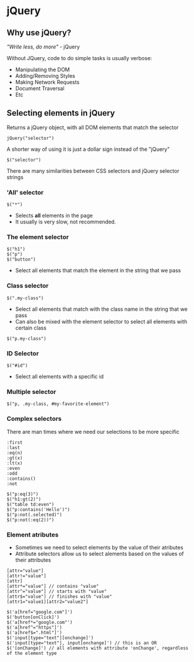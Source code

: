 # jQuery

## Why use jQuery?

*"Write less, do more"* - jQuery

Without JQuery, code to do simple tasks is usually verbose:

- Manipulating the DOM
- Adding/Removing Styles
- Making Network Requests
- Document Traversal
- Etc

## Selecting elements in jQuery

Returns a jQuery object, with all DOM elements that match the selector
```
jQuery("selector")
```

A shorter way of using it is just a dollar sign instead of the "jQuery"
```
$("selector")
```

There are many similarities between CSS selectors and jQuery selector strings

### 'All' selector
```
$("*")
```
- Selects **all** elements in the page
- It usually is very slow, not recommended.

### The element selector
```
$("h1")
$("p")
$("button")
```
- Select all elements that match the element in the string that we pass

### Class selector
```
$(".my-class")
```
- Select all elements that match with the class name in the string that we pass
- Can also be mixed with the element selector to select all elements with certain class
```
$("p.my-class")
```

### ID Selector
```
$("#id")
```
- Select all elements with a specific id

### Multiple selector
```
$("p, .my-class, #my-favorite-element")
```

### Complex selectors

There are man times where we need our selections to be more specific

```
:first
:last
:eq(n)
:gt(x)
:lt(x)
:even
:odd
:contains()
:not
```

```
$("p:eq(3)")
$("h1:gt(2)")
$("table td:even")
$("p:contains('Hello')")
$("p:not(.selected)")
$("p:not(:eq(2))")
```

### Element atributes

- Sometimes we need to select elements by the value of their atributes
- Attribute selectors allow us to select alements based on the values of their attributes
```
[attr="value"]
[attr!="value"]
[attr]
[attr*="value"] // contains "value"
[attr^="value"] // starts with "value"
[attr$="value"] // finishes with "value"
[attr1="value1][attr2="value2"]

$('a[href="google.com"]')
$('button[onClick]')
$('a[href*="google.com"')
$('a[href^="https"]')
$('a[href$=".html"]')
$('input[type="text"][onchange]')
$('input[type="text"], input[onchange]') // this is an OR
$('[onChange]') // all elements with attribute 'onChange', regardless of the element type 
```
